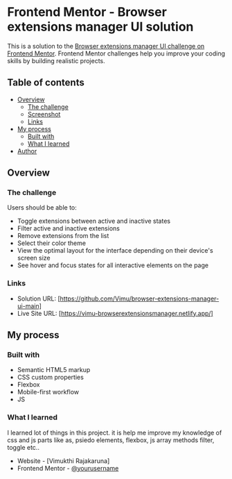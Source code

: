 # Frontend Mentor - Browser extensions manager UI solution

This is a solution to the [Browser extensions manager UI challenge on Frontend Mentor](https://www.frontendmentor.io/challenges/browser-extension-manager-ui-yNZnOfsMAp). Frontend Mentor challenges help you improve your coding skills by building realistic projects. 

## Table of contents

- [Overview](#overview)
  - [The challenge](#the-challenge)
  - [Screenshot](#screenshot)
  - [Links](#links)
- [My process](#my-process)
  - [Built with](#built-with)
  - [What I learned](#what-i-learned)
- [Author](#author)


## Overview

### The challenge

Users should be able to:

- Toggle extensions between active and inactive states
- Filter active and inactive extensions
- Remove extensions from the list
- Select their color theme
- View the optimal layout for the interface depending on their device's screen size
- See hover and focus states for all interactive elements on the page

### Links

- Solution URL: [https://github.com/Vimu/browser-extensions-manager-ui-main]
- Live Site URL: [https://vimu-browserextensionsmanager.netlify.app/]

## My process

### Built with

- Semantic HTML5 markup
- CSS custom properties
- Flexbox
- Mobile-first workflow
- JS 

### What I learned
I learned lot of things in this project. it is help me improve my knowledge of css and js parts like as,
psiedo elements, flexbox, js array methods filter, toggle etc..

- Website - [Vimukthi Rajakaruna]
- Frontend Mentor - [@yourusername](https://www.frontendmentor.io/profile/Vimu)

